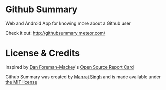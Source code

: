 # Github Summary
Web and Android App for knowing more about a Github user

Check it out: http://githubsummary.meteor.com/

# License & Credits

Inspired by [Dan Foreman-Mackey](http://dan.iel.fm/)'s [Open Source Report Card](https://github.com/dfm/osrc)

Github Summary was created by [Manraj Singh](https://github.com/ManrajGrover) and is made available under [the MIT license](https://github.com/ManrajGrover/Github-Summary/blob/master/LICENSE)
